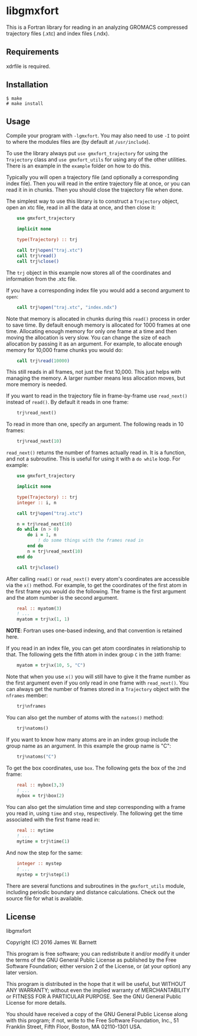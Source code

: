 # libgmxfort

This is a Fortran library for reading in an analyzing GROMACS compressed
trajectory files (.xtc) and index files (.ndx). 

## Requirements

xdrfile is required.

## Installation

    $ make
    # make install

## Usage

Compile your program with `-lgmxfort`. You may also need to use `-I` to point to
where the modules files are (by default at `/usr/include`).

To use the library always put `use gmxfort_trajectory` for using the
`Trajectory` class and `use gmxfort_utils` for using any of the other utilities.
There is an example in the `example` folder on how to do this.

Typically you will open a trajectory file (and optionally a corresponding index
file). Then you will read in the entire trajectory file at once, or you can read
it in in chunks. Then you should close the trajectory file when done.

The simplest way to use this library is to construct a `Trajectory` object, open
an xtc file, read in all the data at once, and then close it:

```fortran
    use gmxfort_trajectory

    implicit none

    type(Trajectory) :: trj

    call trj%open("traj.xtc")
    call trj%read()
    call trj%close()
```

The `trj` object in this example now stores all of the coordinates and
information from the .xtc file.

If you have a corresponding index file you would add a second argument to
`open`:

```fortran
    call trj%open("traj.xtc", "index.ndx")
```

Note that memory is allocated in chunks during this `read()` process in order to
save time. By default enough memory is allocated for 1000 frames at one time.
Allocating enough memory for only one frame at a time and then moving the
allocation is very slow. You can change the size of each allocation by passing
it as an argument. For example, to allocate enough memory for 10,000 frame
chunks you would do:

```fortran
    call trj%read(10000)
```

This still reads in all frames, not just the first 10,000. This just helps with
managing the memory. A larger number means less allocation moves, but more
memory is needed.

If you want to read in the trajectory file in frame-by-frame use `read_next()`
instead of `read()`. By default it reads in one frame:

```fortran
    trj%read_next()
```

To read in more than one, specify an argument. The following reads in 10 frames:

```fortran
    trj%read_next(10)
```

`read_next()` returns the number of frames actually read in. It is a function,
and not a subroutine. This is useful for using it with a `do while` loop. For
example:

```fortran
    use gmxfort_trajectory

    implicit none

    type(Trajectory) :: trj
    integer :: i, n

    call trj%open("traj.xtc")

    n = trj%read_next(10)
    do while (n > 0)
        do i = 1, n
            ! do some things with the frames read in
        end do
        n = trj%read_next(10)
    end do

    call trj%close()
```

After calling `read()` or `read_next()` every atom's coordinates are accessible
via the `x()` method. For example, to get the coordinates of the first atom in
the first frame you would do the following. The frame is the first argument and
the atom number is the second argument. 

```fortran
    real :: myatom(3)
    ! ...
    myatom = trj%x(1, 1)
```

**NOTE**: Fortran uses one-based indexing, and that convention is retained here.

If you read in an index file, you can get atom coordinates in relationship to
that. The following gets the fifth atom in index group `C` in the `10`th frame:

```fortran
    myatom = trj%x(10, 5, "C")
```

Note that when you use `x()` you will still have to give it the frame number as
the first argument even if you only read in one frame with `read_next()`.  You
can always get the number of frames stored in a `Trajectory` object with the
`nframes` member:

```fortran
    trj%nframes
```

You can also get the number of atoms with the `natoms()` method:

```fortran
    trj%natoms()
```

If you want to know how many atoms are in an index group include the group name
as an argument. In this example the group name is "C":

```fortran
    trj%natoms("C")
```

To get the box coordinates, use `box`. The following gets the box of the `2`nd
frame:

```fortran
    real :: mybox(3,3)
    ! ...
    mybox = trj%box(2)
```

You can also get the simulation time and step corresponding with a frame you
read in, using `time` and `step`, respectively. The following get the time associated
with the first frame read in:

```fortran
    real :: mytime
    ! ...
    mytime = trj%time(1)
```

And now the step for the same:

```fortran
    integer :: mystep
    ! ...
    mystep = trj%step(1)
```

There are several functions and subroutines in the `gmxfort_utils` module,
including periodic boundary and distance calculations. Check out the source file
for what is available.

## License

libgmxfort

Copyright (C) 2016 James W. Barnett

This program is free software; you can redistribute it and/or modify it under
the terms of the GNU General Public License as published by the Free Software
Foundation; either version 2 of the License, or (at your option) any later
version.

This program is distributed in the hope that it will be useful, but WITHOUT ANY
WARRANTY; without even the implied warranty of MERCHANTABILITY or FITNESS FOR A
PARTICULAR PURPOSE. See the GNU General Public License for more details.

You should have received a copy of the GNU General Public License along with
this program; if not, write to the Free Software Foundation, Inc., 51 Franklin
Street, Fifth Floor, Boston, MA 02110-1301 USA.
